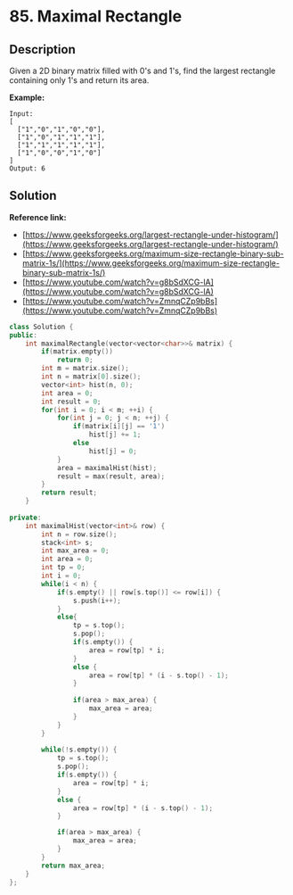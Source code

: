 # 85. Maximal Rectangle

## Description

Given a 2D binary matrix filled with 0's and 1's, find the largest rectangle containing only 1's and return its area.

**Example:**

```
Input:
[
  ["1","0","1","0","0"],
  ["1","0","1","1","1"],
  ["1","1","1","1","1"],
  ["1","0","0","1","0"]
]
Output: 6
```

## Solution

**Reference link:**

* [https://www.geeksforgeeks.org/largest-rectangle-under-histogram/](https://www.geeksforgeeks.org/largest-rectangle-under-histogram/)
* [https://www.geeksforgeeks.org/maximum-size-rectangle-binary-sub-matrix-1s/](https://www.geeksforgeeks.org/maximum-size-rectangle-binary-sub-matrix-1s/)
* [https://www.youtube.com/watch?v=g8bSdXCG-lA](https://www.youtube.com/watch?v=g8bSdXCG-lA)
* [https://www.youtube.com/watch?v=ZmnqCZp9bBs](https://www.youtube.com/watch?v=ZmnqCZp9bBs)

```cpp
class Solution {
public:
    int maximalRectangle(vector<vector<char>>& matrix) {
        if(matrix.empty())
            return 0;
        int m = matrix.size();
        int n = matrix[0].size();
        vector<int> hist(n, 0);
        int area = 0;
        int result = 0;
        for(int i = 0; i < m; ++i) {
            for(int j = 0; j < n; ++j) {
                if(matrix[i][j] == '1')
                    hist[j] += 1;
                else
                    hist[j] = 0;
            }
            area = maximalHist(hist);
            result = max(result, area);
        }
        return result;
    }
    
private:
    int maximalHist(vector<int>& row) {
        int n = row.size();
        stack<int> s;
        int max_area = 0;
        int area = 0;
        int tp = 0;
        int i = 0;
        while(i < n) {
            if(s.empty() || row[s.top()] <= row[i]) {
                s.push(i++);
            }
            else{
                tp = s.top();
                s.pop();
                if(s.empty()) {
                    area = row[tp] * i;
                }
                else {
                    area = row[tp] * (i - s.top() - 1); 
                }
                
                if(area > max_area) {
                    max_area = area;
                }
            }
        }
        
        while(!s.empty()) {
            tp = s.top();
            s.pop();
            if(s.empty()) {
                area = row[tp] * i;
            }
            else {
                area = row[tp] * (i - s.top() - 1); 
            }

            if(area > max_area) {
                max_area = area;
            }
        }
        return max_area;
    }
};
```